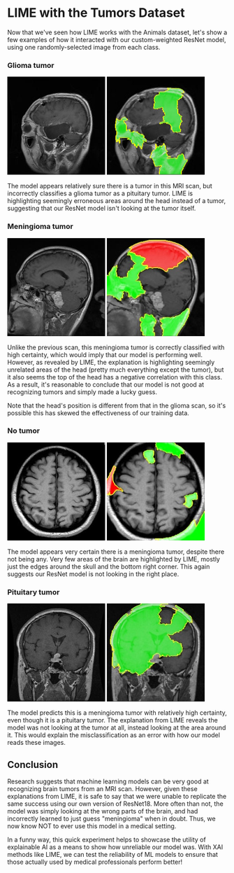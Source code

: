 # LIME with the Tumors Dataset

Now that we've seen how LIME works with the Animals dataset, let's show a few examples of how it interacted with our custom-weighted ResNet model, using one randomly-selected image from each class.

### Glioma tumor

![Glioma](./glioma_tumor-0.jpg "An MRI scan of a glioma tumor, predicted to be a pituitary tumor with 0.65 certainty")
![Glioma - LIME](./glioma_tumor-0-lime.jpg "ResNet's prediction explained by LIME")

The model appears relatively sure there is a tumor in this MRI scan, but incorrectly classifies a glioma tumor as a pituitary tumor. LIME is highlighting seemingly erroneous areas around the head instead of a tumor, suggesting that our ResNet model isn't looking at the tumor itself.

### Meningioma tumor

![Meningioma](./meningioma_tumor-45.jpg "An MRI scan of a meningioma tumor, predicted to be a meningioma tumor with 0.84 certainty")
![Meningioma - LIME](./meningioma_tumor-45-lime.jpg "ResNet's prediction explained by LIME")

Unlike the previous scan, this meningioma tumor is correctly classified with high certainty, which would imply that our model is performing well. However, as revealed by LIME, the explanation is highlighting seemingly unrelated areas of the head (pretty much everything except the tumor), but it also seems the top of the head has a negative correlation with this class. As a result, it's reasonable to conclude that our model is not good at recognizing tumors and simply made a lucky guess.

Note that the head's position is different from that in the glioma scan, so it's possible this has skewed the effectiveness of our training data.

### No tumor

![No tumor](./no_tumor-97.jpg "An MRI scan of a brain with no tumor, predicted to be a meningioma tumor with 1.0 certainty")
![No tumor - LIME](./no_tumor-97-lime.jpg "ResNet's prediction explained by LIME")

The model appears very certain there is a meningioma tumor, despite there not being any. Very few areas of the brain are highlighted by LIME, mostly just the edges around the skull and the bottom right corner. This again suggests our ResNet model is not looking in the right place.

### Pituitary tumor

![Pituitary](./pituitary_tumor-135.jpg "An MRI scan of a pituitary tumor, predicted to be a meningioma tumor with 0.67 certainty")
![Pituitary - LIME](./pituitary_tumor-135-lime.jpg "ResNet's prediction explained by LIME")

The model predicts this is a meningioma tumor with relatively high certainty, even though it is a pituitary tumor. The explanation from LIME reveals the model was not looking at the tumor at all, instead looking at the area around it. This would explain the misclassification as an error with how our model reads these images.

## Conclusion

Research suggests that machine learning models can be very good at recognizing brain tumors from an MRI scan. However, given these explanations from LIME, it is safe to say that we were unable to replicate the same success using our own version of ResNet18. More often than not, the model was simply looking at the wrong parts of the brain, and had incorrectly learned to just guess "meningioma" when in doubt. Thus, we now know NOT to ever use this model in a medical setting.

In a funny way, this quick experiment helps to showcase the utility of explainable AI as a means to show how unreliable our model was. With XAI methods like LIME, we can test the reliability of ML models to ensure that those actually used by medical professionals perform better!